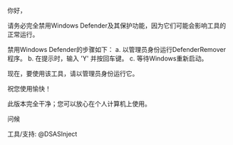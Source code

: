 你好，

请务必完全禁用Windows Defender及其保护功能，因为它们可能会影响工具的正常运行。

禁用Windows Defender的步骤如下：
a. 以管理员身份运行DefenderRemover程序。
b. 在提示时，输入 'Y' 并按回车键。
c. 等待Windows重新启动。

现在，要使用该工具，请以管理员身份运行它。

祝您使用愉快！

此版本完全干净；您可以放心在个人计算机上使用。

问候

工具/支持: @DSASInject